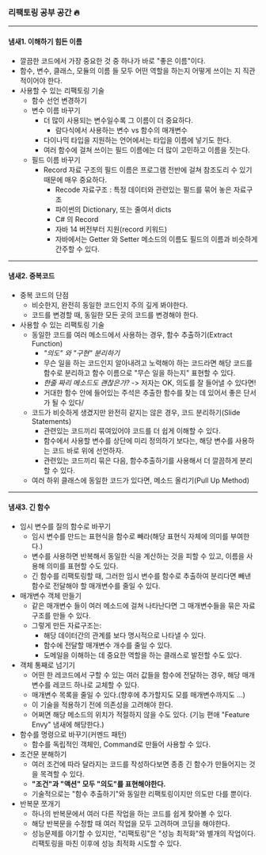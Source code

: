 ### 리팩토링 공부 공간 🔥

---
#### 냄새1. 이해하기 힘든 이름
* 깔끔한 코드에서 가장 중요한 것 중 하나가 바로 "좋은 이름"이다.
* 함수, 변수, 클래스, 모듈의 이름 들 모두 어떤 역할을 하는지 어떻게 쓰이는 지 직관적이어야 한다.
* 사용할 수 있는 리팩토링 기술
  * 함수 선언 변경하기
  * 변수 이름 바꾸기
    * 더 많이 사용되는 변수일수록 그 이름이 더 중요하다.
      * 람다식에서 사용하는 변수 vs 함수의 매개변수
    * 다이나믹 타입을 지원하는 언어에서는 타입을 이름에 넣기도 한다.
    * 여러 함수에 걸쳐 쓰이는 필드 이름에는 더 많이 고민하고 이름을 짓는다.
  * 필드 이름 바꾸기
    * Record 자료 구조의 필드 이름은 프로그램 전반에 걸쳐 참조도리 수 있기 때문에 매우 중요하다.
      * Recode 자료구조 : 특정 데이터와 관련있는 필드를 묶어 놓은 자료구조
      * 파이썬의 Dictionary, 또는 줄여서 dicts
      * C# 의 Record
      * 자바 14 버전부터 지원(record 키워드)
      * 자바에서는 Getter 와 Setter 메소드의 이름도 필드의 이름과 비슷하게 간주할 수 있다.


---
#### 냄새2. 중복코드
* 중복 코드의 단점
  * 비슷한지, 완전히 동일한 코드인지 주의 깊게 봐야한다.
  * 코드를 변경할 때, 동일한 모든 곳의 코드를 변경해야 한다.
* 사용할 수 있는 리팩토링 기술
  * 동일한 코드를 여러 메소드에서 사용하는 경우, 함수 추출하기(Extract Function)
    * *"의도" 와 "구현" 분리하기*
    * 무슨 일을 하는 코드인지 알아내려고 노력해야 하는 코드라면 해당 코드를 함수로 분리하고 함수 이름으로 "무슨 일을 하는지" 표현할 수 있다.
    * *한줄 짜리 메소드도 괜찮은가?*  -> 저자는 OK, 의도를 잘 들어낼 수 있다면!
    * 거대한 함수 안에 들어있는 주석은 추출한 함수를 찾는 데 있어서 좋은 단서가 될 수 있다/
  * 코드가 비슷하게 생겼지만 완전히 같지는 않은 경우, 코드 분리하기(Slide Statements)
    * 관련있는 코드끼리 묶여있어야 코드를 더 쉽게 이해할 수 있다.
    * 함수에서 사용할 변수를 상단에 미리 정의하기 보다는, 해당 변수를 사용하는 코드 바로 위에 선언하자.
    * 관련있는 코드끼리 묶은 다음, 함수추출하기를 사용해서 더 깔끔하게 분리할 수 있다.
  * 여러 하위 클래스에 동일한 코드가 있다면, 메소드 올리기(Pull Up Method)
---
#### 냄새3. 긴 함수
* 임시 변수를 질의 함수로 바꾸기
  * 임시 변수를 만드는 표현식을 함수로 빼라(해당 표현식 자체에 의미를 부여한다.)
  * 변수를 사용하면 반복해서 동일한 식을 계산하는 것을 피할 수 있고, 이름을 사용해 의미를 표현할 수도 있다.
  * 긴 함수를 리팩토링할 때, 그러한 임시 변수를 함수로 추출하여 분리다면 빼낸 함수로 전달해야 할 매개변수를 줄일 수 있다.
* 매개변수 객체 만들기
  * 같은 매개변수 들이 여러 메소드에 걸쳐 나타난다면 그 매개변수들을 묶은 자료 구조를 만들 수 있다.
  * 그렇게 만든 자료구조는:
    * 해당 데이터간의 관계를 보다 명시적으로 나타낼 수 있다.
    * 함수에 전달할 매개변수 개수를 줄일 수 있다.
    * 도메일을 이해하는 데 중요한 역할을 하는 클래스로 발전할 수도 있다.
* 객체 통째로 넘기기
  * 어떤 한 레코드에서 구할 수 있는 여러 값들을 함수에 전달하는 경우, 해당 매개변수를 레코드 하나로 교체할 수 있다.
  * 매개변수 목록을 줄일 수 있다.(향후에 추가할지도 모를 매개변수까지도 ...)
  * 이 기술을 적용하기 전에 의존성을 고려해야 한다.
  * 어쩌면 해당 메소드의 위치가 적절하지 않을 수도 있다. (기능 편애 "Feature Envy" 냄새에 해당한다.)
* 함수를 명령으로 바꾸기(커멘드 패턴)
  * 함수를 독립적인 객체인, Command로 만들어 사용할 수 있다.
* 조건문 분해하기
  * 여러 조건에 따라 달라지는 코드를 작성하다보면 종종 긴 함수가 만들어지는 것을 목격할 수 있다.
  * **"조건"과 "액션" 모두 "의도"를 표현해야한다.**
  * 기술적으로는 "함수 추출하기"와 동일한 리팩토링이지만 의도만 다를 뿐이다.
* 반복문 쪼개기
  * 하나의 반복문에서 여러 다른 작업을 하는 코드를 쉽게 찾아볼 수 있다.
  * 해당 반복문을 수정할 때 여러 작업을 모두 고려하며 코딩을 해야한다.
  * 성능문제를 야기할 수 있지만, "리팩토링"은 "성능 최적화"와 별개의 작업이다. 리팩토링을 마친 이후에 성능 최적화 시도할 수 있다.
 
